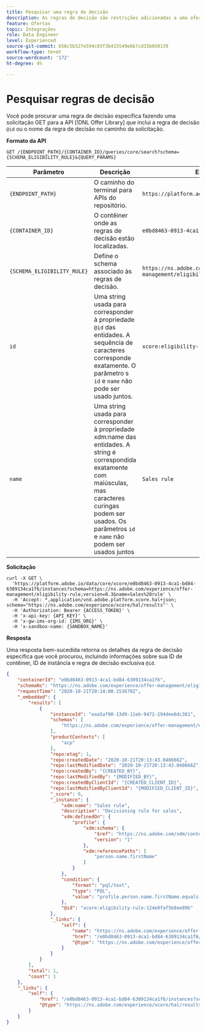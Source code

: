 ```yaml
---
title: Pesquisar uma regra de decisão
description: As regras de decisão são restrições adicionadas a uma oferta personalizada e aplicadas a um perfil para determinar a qualificação.
feature: Ofertas
topic: Integrações
role: Data Engineer
level: Experienced
source-git-commit: b58c5b527e594c03f3b415549e6b7cd15b050139
workflow-type: tm+mt
source-wordcount: '172'
ht-degree: 4%

---
```


# Pesquisar regras de decisão

Você pode procurar uma regra de decisão específica fazendo uma solicitação GET para a API [!DNL Offer Library] que inclui a regra de decisão `@id` ou o nome da regra de decisão no caminho da solicitação.

**Formato da API**

```http
GET /{ENDPOINT_PATH}/{CONTAINER_ID}/queries/core/search?schema={SCHEMA_ELIGIBILITY_RULE}&{QUERY_PARAMS}
```

| Parâmetro | Descrição | Exemplo |
| --------- | ----------- | ------- |
| `{ENDPOINT_PATH}` | O caminho do terminal para APIs do repositório. | `https://platform.adobe.io/data/core/xcore/` |
| `{CONTAINER_ID}` | O contêiner onde as regras de decisão estão localizadas. | `e0bd8463-0913-4ca1-bd84-6309134ca1f6` |
| `{SCHEMA_ELIGIBILITY_RULE}` | Define o schema associado às regras de decisão. | `https://ns.adobe.com/experience/offer-management/eligibility-rule;version=0.3` |
| `id` | Uma string usada para corresponder à propriedade `@id` das entidades. A sequência de caracteres corresponde exatamente. O parâmetro s `id` e `name` não pode ser usado juntos. | `xcore:eligibility-rule:124e0faf5b8ee89b` |
| `name` | Uma string usada para corresponder à propriedade xdm:name das entidades. A string é correspondida exatamente com maiúsculas, mas caracteres curingas podem ser usados. Os parâmetros `id` e `name` não podem ser usados juntos | `Sales rule` |

**Solicitação**

```shell
curl -X GET \
  'https://platform.adobe.io/data/core/xcore/e0bd8463-0913-4ca1-bd84-6309134ca1f6/instances?schema=https://ns.adobe.com/experience/offer-management/eligibility-rule;version=0.3&name=Sales%20rule' \
  -H 'Accept: *,application/vnd.adobe.platform.xcore.hal+json; schema="https://ns.adobe.com/experience/xcore/hal/results"' \
  -H 'Authorization: Bearer {ACCESS_TOKEN}' \
  -H 'x-api-key: {API_KEY}' \
  -H 'x-gw-ims-org-id: {IMS_ORG}' \
  -H 'x-sandbox-name: {SANDBOX_NAME}'
```

**Resposta**

Uma resposta bem-sucedida retorna os detalhes da regra de decisão específica que você procurou, incluindo informações sobre sua ID de contêiner, ID de instância e regra de decisão exclusiva `@id`.

```json
{
    "containerId": "e0bd8463-0913-4ca1-bd84-6309134ca1f6",
    "schemaNs": "https://ns.adobe.com/experience/offer-management/eligibility-rule;version=0.3",
    "requestTime": "2020-10-21T20:14:08.153670Z",
    "_embedded": {
        "results": [
            {
                "instanceId": "eaa5af90-13d9-11eb-9472-194dee6dc381",
                "schemas": [
                    "https://ns.adobe.com/experience/offer-management/eligibility-rule;version=0.3"
                ],
                "productContexts": [
                    "acp"
                ],
                "repo:etag": 1,
                "repo:createdDate": "2020-10-21T20:13:43.048666Z",
                "repo:lastModifiedDate": "2020-10-21T20:13:43.048666Z",
                "repo:createdBy": "{CREATED_BY}",
                "repo:lastModifiedBy": "{MODIFIED_BY}",
                "repo:createdByClientId": "{CREATED_CLIENT_ID}",
                "repo:lastModifiedByClientId": "{MODIFIED_CLIENT_ID}",
                "_score": 0,
                "_instance": {
                    "xdm:name": "Sales rule",
                    "description": "Decisioning rule for sales",
                    "xdm:definedOn": {
                        "profile": {
                            "xdm:schema": {
                                "$ref": "https://ns.adobe.com/xdm/context/profile_union",
                                "version": "1"
                            },
                            "xdm:referencePaths": [
                                "person.name.firstName"
                            ]
                        }
                    },
                    "condition": {
                        "format": "pql/text",
                        "type": "PQL",
                        "value": "profile.person.name.firstName.equals(\"Joe\", false)"
                    },
                    "@id": "xcore:eligibility-rule:124e0faf5b8ee89b"
                },
                "_links": {
                    "self": {
                        "name": "https://ns.adobe.com/experience/offer-management/eligibility-rule;version=0.3#eaa5af90-13d9-11eb-9472-194dee6dc381",
                        "href": "/e0bd8463-0913-4ca1-bd84-6309134ca1f6/instances/eaa5af90-13d9-11eb-9472-194dee6dc381",
                        "@type": "https://ns.adobe.com/experience/offer-management/eligibility-rule;version=0.3"
                    }
                }
            }
        ],
        "total": 1,
        "count": 1
    },
    "_links": {
        "self": {
            "href": "/e0bd8463-0913-4ca1-bd84-6309134ca1f6/instances?schema=https://ns.adobe.com/experience/offer-management/eligibility-rule;version=0.3&name=Sales%20rule",
            "@type": "https://ns.adobe.com/experience/xcore/hal/results"
        }
    }
}
```
